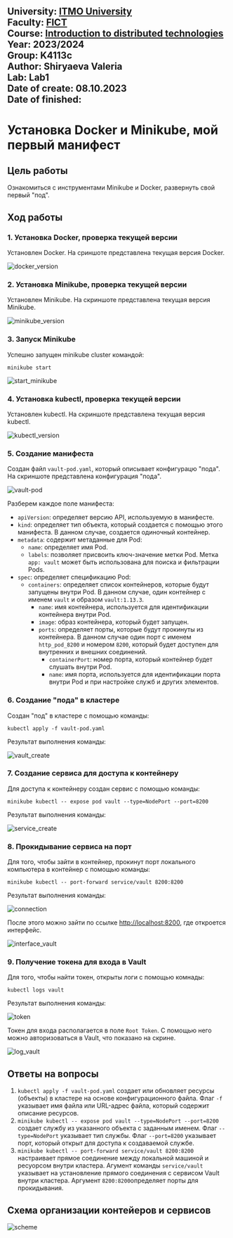 University: [ITMO University](https://itmo.ru/ru/)  
Faculty: [FICT](https://fict.itmo.ru)  
Course: [Introduction to distributed technologies](https://github.com/itmo-ict-faculty/introduction-to-distributed-technologies)  
Year: 2023/2024  
Group: K4113c  
Author: Shiryaeva Valeria  
Lab: Lab1  
Date of create: 08.10.2023  
Date of finished:
---
# Установка Docker и Minikube, мой первый манифест
## Цель работы
Ознакомиться с инструментами Minikube и Docker, развернуть свой первый "под".
## Ход работы
### 1. Установка Docker, проверка текущей версии
Установлен Docker. На сриншоте представлена текущая версия Docker.

![docker_version](/lab1/screenshots/docker_version.jpg)

### 2. Установка Minikube, проверка текущей версии
Установлен Minikube. На скриншоте представлена текущая версия Minikube.

![minikube_version](/lab1/screenshots/minikube_version.jpg)

### 3. Запуск Minikube
Успешно запущен minikube cluster командой: 
```
minikube start
```

![start_minikube](/lab1/screenshots/start_minikube.jpg)

### 4. Установка kubectl, проверка текущей версии
Установлен kubectl. На скриншоте представлена текущая версия kubectl.

![kubectl_version](/lab1/screenshots/kubectl_version.jpg)

### 5. Создание манифеста
Создан файл `vault-pod.yaml`, который описывает конфигурацю "пода". На скриншоте представлена конфигурация "пода".

![vault-pod](/lab1/screenshots/vault-pod.jpg)

Разберем каждое поле манифеста:
- `apiVersion`: определяет версию API, используемую в манифесте.
- `kind`: определяет тип объекта, который создается с помощью этого манифеста. В данном случае, создается одиночный контейнер.
- `metadata`: содержит метаданные для Pod:
  - `name`: определяет имя Pod.
  - `labels`: позволяет присвоить ключ-значение метки Pod. Метка `app: vault` может быть использована для поиска и фильтрации Pods.
- `spec`: определяет спецификацию Pod:
  - `containers`: определяет список контейнеров, которые будут запущены внутри Pod. В данном случае, один контейнер с именем `vault` и образом `vault:1.13.3`.
    - `name`: имя контейнера, используется для идентификации контейнера внутри Pod.
    - `image`: образ контейнера, который будет запущен.
    - `ports`: определяет порты, которые будут прокинуты из контейнера. В данном случае один порт с именем `http_pod_8200` и номером `8200`, который будет доступен для внутренних и внешних соединений.
      - `containerPort`: номер порта, который контейнер будет слушать внутри Pod.
      - `name`: имя порта, используется для идентификации порта внутри Pod и при настройке служб и других элементов.
### 6. Создание "пода" в кластере
Создан "под" в кластере с помощью команды:
```
kubectl apply -f vault-pod.yaml
```
Результат выполнения команды:

![vault_create](/lab1/screenshots/vault_create.jpg)

### 7. Cоздание сервиса для доступа к контейнеру
Для доступа к контейнеру создан сервис с помощью команды:
```
minikube kubectl -- expose pod vault --type=NodePort --port=8200
```
Результат выполнения команды:

![service_create](/lab1/screenshots/service_create.jpg)

### 8. Прокидывание сервиса на порт
Для того, чтобы зайти в контейнер, прокинут порт локального компьютера в контейнер с помощью команды:
```
minikube kubectl -- port-forward service/vault 8200:8200
```
Результат выполнения команды:

![connection](/lab1/screenshots/connection.jpg)

После этого можно зайти по ссылке [http://localhost:8200](http://localhost:8200), где откроется интерфейс.

![interface_vault](/lab1/screenshots/interface_vault.jpg)

### 9. Получение токена для входа в Vault
Для того, чтобы найти токен, открыты логи с помощью комнады:
```
kubectl logs vault
```
Результат выполнения команды:

![token](/lab1/screenshots/token.jpg)

Токен для входа располагается в поле `Root Token`. С помощью него можно авторизоваться в Vault, что показано на скрине.

![log_vault](/lab1/screenshots/log_vault.jpg)

## Ответы на вопросы

1. `kubectl apply -f vault-pod.yaml` создает или обновляет ресурсы (объекты) в кластере на основе конфигурационного файла. Флаг `-f` указывает имя файла или URL-адрес файла, который содержит описание ресурсов.
2. `minikube kubectl -- expose pod vault --type=NodePort --port=8200` создает службу из указанного объекта с заданным именем. Флаг `--type=NodePort` указывает тип службы. Флаг `--port=8200` указывает порт, который открыт для доступа к создаваемой службе.
3. `minikube kubectl -- port-forward service/vault 8200:8200` настраивает прямое соединение между локальной машиной и ресуорсом внутри кластера. Агумент команды `service/vault` указывает на установление прямого соединения с сервисом Vault внутри кластера. Аргумент `8200:8200`определяет порты для прокидывания.

## Схема организации контейеров и сервисов

![scheme](/lab1/screenshots/scheme.jpg)

